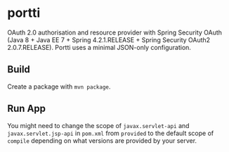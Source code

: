 portti
======

OAuth 2.0 authorisation and resource provider with Spring Security OAuth (Java 8 + Java EE 7 + Spring 4.2.1.RELEASE + Spring Security OAuth2 2.0.7.RELEASE). Portti uses a minimal JSON-only configuration.

## Build

Create a package with `mvn package`.

## Run App

You might need to change the scope of `javax.servlet-api` and `javax.servlet.jsp-api` in `pom.xml` from `provided` to the default scope of `compile` depending on what versions are provided by your server.
